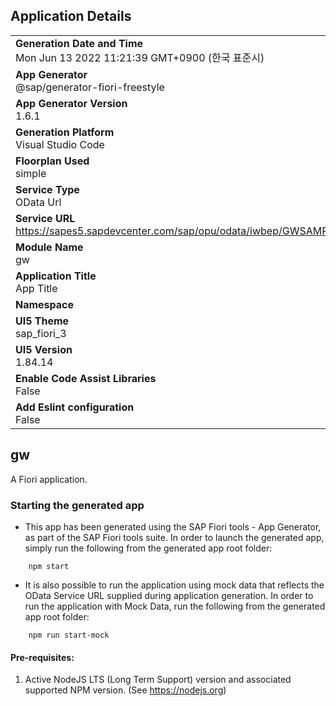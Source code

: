 ## Application Details
|               |
| ------------- |
|**Generation Date and Time**<br>Mon Jun 13 2022 11:21:39 GMT+0900 (한국 표준시)|
|**App Generator**<br>@sap/generator-fiori-freestyle|
|**App Generator Version**<br>1.6.1|
|**Generation Platform**<br>Visual Studio Code|
|**Floorplan Used**<br>simple|
|**Service Type**<br>OData Url|
|**Service URL**<br>https://sapes5.sapdevcenter.com/sap/opu/odata/iwbep/GWSAMPLE_BASIC
|**Module Name**<br>gw|
|**Application Title**<br>App Title|
|**Namespace**<br>|
|**UI5 Theme**<br>sap_fiori_3|
|**UI5 Version**<br>1.84.14|
|**Enable Code Assist Libraries**<br>False|
|**Add Eslint configuration**<br>False|

## gw

A Fiori application.

### Starting the generated app

-   This app has been generated using the SAP Fiori tools - App Generator, as part of the SAP Fiori tools suite.  In order to launch the generated app, simply run the following from the generated app root folder:

```
    npm start
```

- It is also possible to run the application using mock data that reflects the OData Service URL supplied during application generation.  In order to run the application with Mock Data, run the following from the generated app root folder:

```
    npm run start-mock
```

#### Pre-requisites:

1. Active NodeJS LTS (Long Term Support) version and associated supported NPM version.  (See https://nodejs.org)


